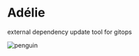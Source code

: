 # Adélie

external dependency update tool for gitops

![penguin](https://upload.wikimedia.org/wikipedia/commons/thumb/e/e3/Hope_Bay-2016-Trinity_Peninsula%E2%80%93Ad%C3%A9lie_penguin_%28Pygoscelis_adeliae%29_04.jpg/1280px-Hope_Bay-2016-Trinity_Peninsula%E2%80%93Ad%C3%A9lie_penguin_%28Pygoscelis_adeliae%29_04.jpg)
